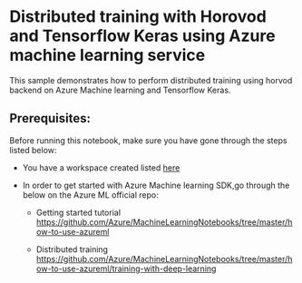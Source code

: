 # Distributed training with Horovod and Tensorflow Keras using Azure machine learning service  


This sample demonstrates how to perform distributed training using horvod backend on Azure Machine learning and Tensorflow Keras.



## Prerequisites:

Before running this notebook, make sure you have gone through the steps listed below:

- You have a workspace created listed [here](https://docs.microsoft.com/en-us/azure/machine-learning/service/quickstart-get-started )  

- In order to get started with Azure Machine learning SDK,go through the below on the Azure ML official repo: 
    - Getting started tutorial https://github.com/Azure/MachineLearningNotebooks/tree/master/how-to-use-azureml

    - Distributed training https://github.com/Azure/MachineLearningNotebooks/tree/master/how-to-use-azureml/training-with-deep-learning 
